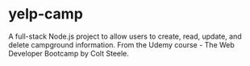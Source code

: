 # yelp-camp

A full-stack Node.js project to allow users to create, read, update, and delete campground information. 
From the Udemy course - The Web Developer Bootcamp by Colt Steele.
